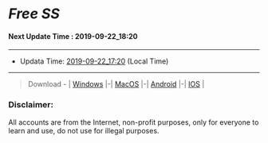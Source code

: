 
# *Free SS*

#### Next Update Time : 2019-09-22_18:20

---
* Updata Time: [2019-09-22_17:20](https://github.com/Geek-007/free-SS/blob/master/2019-09-22_17:20_FreeSS.txt) (Local Time)
---

> Download - | [Windows](https://github.com/shadowsocks/shadowsocks-windows/releases) |-| [MacOS](https://github.com/shadowsocks/shadowsocks-iOS/releases) |-| [Android](https://github.com/shadowsocks/shadowsocks-android/releases) |-| [IOS](https://itunes.apple.com/us/) |

### Disclaimer:
All accounts are from the Internet, non-profit purposes, only for everyone to learn and use, do not use for illegal purposes.
<br>
